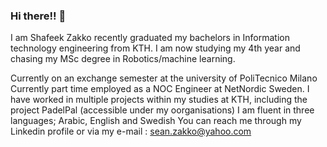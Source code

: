 ### Hi there!! 👋

I am Shafeek Zakko recently graduated my bachelors in Information technology engineering from KTH.
I am now studying my 4th year and chasing my MSc degree in Robotics/machine learning. 

Currently on an exchange semester at the university of PoliTecnico Milano
Currently part time employed as a NOC Engineer at NetNordic Sweden.
I have worked in multiple projects within my studies at KTH, including the project PadelPal (accessible under my oorganisations) 
I am fluent in three languages; Arabic, English and Swedish
You can reach me through my Linkedin profile or via my e-mail : sean.zakko@yahoo.com


<!--
**ShaffZ/ShaffZ** is a ✨ _special_ ✨ repository because its `README.md` (this file) appears on your GitHub profile.

Here are some ideas to get you started:

- 🔭 I’m currently working on ...
- 🌱 I’m currently learning ...
- 👯 I’m looking to collaborate on ...
- 🤔 I’m looking for help with ...
- 💬 Ask me about ...
- 📫 How to reach me: ...
- 😄 Pronouns: ...
- ⚡ Fun fact: ...
-->
